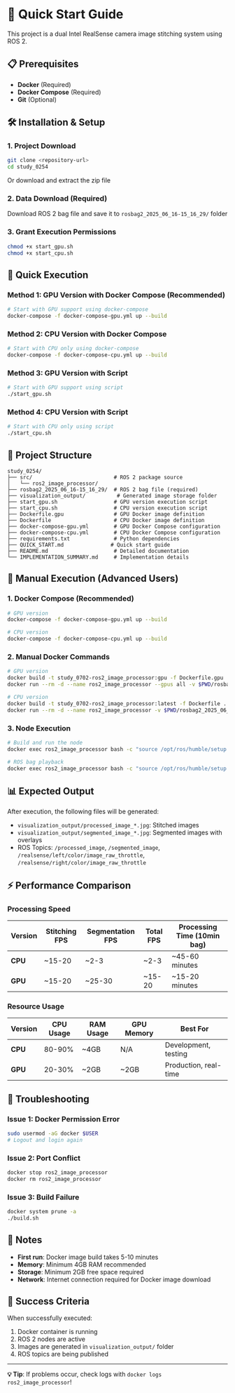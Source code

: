 # 🚀 Quick Start Guide

This project is a dual Intel RealSense camera image stitching system using ROS 2.

## 📋 Prerequisites

- **Docker** (Required)
- **Docker Compose** (Required)
- **Git** (Optional)

## 🛠️ Installation & Setup

### 1. Project Download
```bash
git clone <repository-url>
cd study_0254
```

Or download and extract the zip file

### 2. Data Download (Required)
Download ROS 2 bag file and save it to `rosbag2_2025_06_16-15_16_29/` folder

### 3. Grant Execution Permissions
```bash
chmod +x start_gpu.sh
chmod +x start_cpu.sh
```

## 🎯 Quick Execution

### Method 1: GPU Version with Docker Compose (Recommended)
```bash
# Start with GPU support using docker-compose
docker-compose -f docker-compose-gpu.yml up --build
```

### Method 2: CPU Version with Docker Compose
```bash
# Start with CPU only using docker-compose
docker-compose -f docker-compose-cpu.yml up --build
```

### Method 3: GPU Version with Script
```bash
# Start with GPU support using script
./start_gpu.sh
```

### Method 4: CPU Version with Script
```bash
# Start with CPU only using script
./start_cpu.sh
```

## 📁 Project Structure

```
study_0254/
├── src/                          # ROS 2 package source
│   └── ros2_image_processor/
├── rosbag2_2025_06_16-15_16_29/  # ROS 2 bag file (required)
├── visualization_output/          # Generated image storage folder
├── start_gpu.sh                  # GPU version execution script
├── start_cpu.sh                  # CPU version execution script
├── Dockerfile.gpu                # GPU Docker image definition
├── Dockerfile                    # CPU Docker image definition
├── docker-compose-gpu.yml        # GPU Docker Compose configuration
├── docker-compose-cpu.yml        # CPU Docker Compose configuration
├── requirements.txt              # Python dependencies
├── QUICK_START.md               # Quick start guide
├── README.md                     # Detailed documentation
└── IMPLEMENTATION_SUMMARY.md     # Implementation details
```

## 🔧 Manual Execution (Advanced Users)

### 1. Docker Compose (Recommended)

```bash
# GPU version
docker-compose -f docker-compose-gpu.yml up --build

# CPU version
docker-compose -f docker-compose-cpu.yml up --build
```

### 2. Manual Docker Commands

```bash
# GPU version
docker build -t study_0702-ros2_image_processor:gpu -f Dockerfile.gpu .
docker run --rm -d --name ros2_image_processor --gpus all -v $PWD/rosbag2_2025_06_16-15_16_29:/ros2_ws/rosbag2_2025_06_16-15_16_29:ro -v $PWD/visualization_output:/ros2_ws/visualization_output:rw study_0702-ros2_image_processor:gpu

# CPU version
docker build -t study_0702-ros2_image_processor:latest -f Dockerfile .
docker run --rm -d --name ros2_image_processor -v $PWD/rosbag2_2025_06_16-15_16_29:/ros2_ws/rosbag2_2025_06_16-15_16_29:ro -v $PWD/visualization_output:/ros2_ws/visualization_output:rw study_0702-ros2_image_processor:latest
```

### 3. Node Execution
```bash
# Build and run the node
docker exec ros2_image_processor bash -c "source /opt/ros/humble/setup.bash && cd /ros2_ws && colcon build --packages-select ros2_image_processor && source install/setup.bash && ros2 run ros2_image_processor image_processor_node"

# ROS bag playback
docker exec ros2_image_processor bash -c "source /opt/ros/humble/setup.bash && ros2 bag play /ros2_ws/rosbag2_2025_06_16-15_16_29 --rate 2.0"
```

## 📊 Expected Output

After execution, the following files will be generated:
- `visualization_output/processed_image_*.jpg`: Stitched images
- `visualization_output/segmented_image_*.jpg`: Segmented images with overlays
- ROS Topics: `/processed_image`, `/segmented_image`, `/realsense/left/color/image_raw_throttle`, `/realsense/right/color/image_raw_throttle`

## ⚡ Performance Comparison

### Processing Speed
| Version | Stitching FPS | Segmentation FPS | Total FPS | Processing Time (10min bag) |
|---------|---------------|------------------|-----------|----------------------------|
| **CPU** | ~15-20 | ~2-3 | ~2-3 | ~45-60 minutes |
| **GPU** | ~15-20 | ~25-30 | ~15-20 | ~15-20 minutes |

### Resource Usage
| Version | CPU Usage | RAM Usage | GPU Memory | Best For |
|---------|-----------|-----------|------------|----------|
| **CPU** | 80-90% | ~4GB | N/A | Development, testing |
| **GPU** | 20-30% | ~2GB | ~2GB | Production, real-time |

## 🐛 Troubleshooting

### Issue 1: Docker Permission Error
```bash
sudo usermod -aG docker $USER
# Logout and login again
```

### Issue 2: Port Conflict
```bash
docker stop ros2_image_processor
docker rm ros2_image_processor
```

### Issue 3: Build Failure
```bash
docker system prune -a
./build.sh
```

## 📝 Notes

- **First run**: Docker image build takes 5-10 minutes
- **Memory**: Minimum 4GB RAM recommended
- **Storage**: Minimum 2GB free space required
- **Network**: Internet connection required for Docker image download

## 🎉 Success Criteria

When successfully executed:
1. Docker container is running
2. ROS 2 nodes are active
3. Images are generated in `visualization_output/` folder
4. ROS topics are being published

---

**💡 Tip**: If problems occur, check logs with `docker logs ros2_image_processor`! 